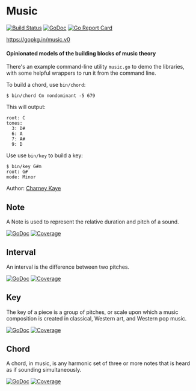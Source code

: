 # Music 

[![Build Status](https://travis-ci.org/go-music/music.svg?branch=master)](https://travis-ci.org/go-music/music) [![GoDoc](https://godoc.org/gopkg.in/music.v0?status.svg)](https://godoc.org/gopkg.in/music.v0) [![Go Report Card](https://goreportcard.com/badge/gopkg.in/music.v0)](https://goreportcard.com/report/gopkg.in/music.v0)

https://gopkg.in/music.v0

#### Opinionated models of the building blocks of music theory

There's an example command-line utility `music.go` to demo the libraries, with some helpful wrappers to run it from the command line.

To build a chord, use `bin/chord`:

    $ bin/chord Cm nondominant -5 679
    
This will output:
    
    root: C
    tones:
      3: D#
      6: A
      7: A#
      9: D
      
Use use `bin/key` to build a key:

    $ bin/key G#m
    root: G#
    mode: Minor

Author: [Charney Kaye](http://w.charney.io)

## Note

A Note is used to represent the relative duration and pitch of a sound.

[![GoDoc](https://godoc.org/gopkg.in/music.v0/theory/note?status.svg)](https://godoc.org/gopkg.in/music.v0/theory/note) [![Coverage](https://img.shields.io/badge/coverage-100%-brightgreen.svg?style=flat)](https://gocover.io/gopkg.in/music.v0/theory/note)

## Interval

An interval is the difference between two pitches.

[![GoDoc](https://godoc.org/gopkg.in/music.v0/theory/interval?status.svg)](https://godoc.org/gopkg.in/music.v0/theory/interval) [![Coverage](https://img.shields.io/badge/coverage-100%-brightgreen.svg?style=flat)](https://gocover.io/gopkg.in/music.v0/theory/interval)

## Key

The key of a piece is a group of pitches, or scale upon which a music composition is created in classical, Western art, and Western pop music.

[![GoDoc](https://godoc.org/gopkg.in/music.v0/theory/key?status.svg)](https://godoc.org/gopkg.in/music.v0/theory/key) [![Coverage](https://img.shields.io/badge/coverage-100%-brightgreen.svg?style=flat)](https://gocover.io/gopkg.in/music.v0/theory/key)

## Chord

A chord, in music, is any harmonic set of three or more notes that is heard as if sounding simultaneously.

[![GoDoc](https://godoc.org/gopkg.in/music.v0/theory/chord?status.svg)](https://godoc.org/gopkg.in/music.v0/theory/chord) [![Coverage](https://img.shields.io/badge/coverage-100%-brightgreen.svg?style=flat)](https://gocover.io/gopkg.in/music.v0/theory/chord)
